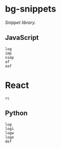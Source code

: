 # bg-snippets

_Snippet library._

## JavaScript

`log`  
`imp`  
`nimp`  
`af`  
`aaf`

# React

`rc`

## Python

`log`  
`logi`  
`logw`  
`loge`  
`def`
